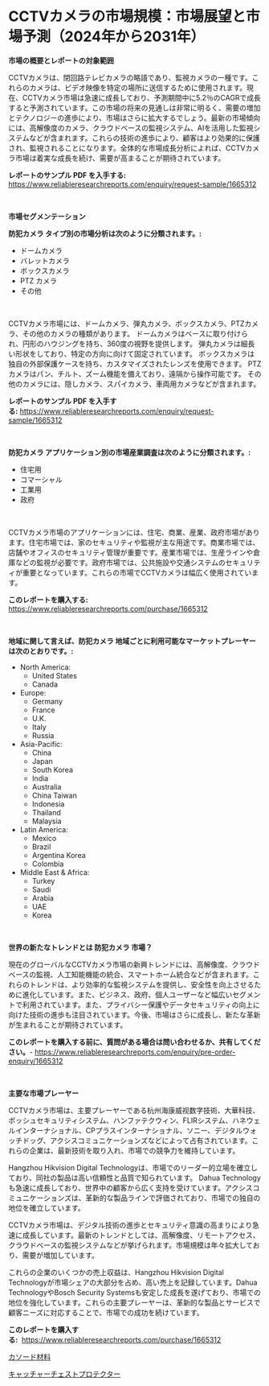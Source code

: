 <p><h1>CCTVカメラの市場規模：市場展望と市場予測（2024年から2031年）</h1></p><p><strong>市場の概要とレポートの対象範囲</strong></p>
<p><p>CCTVカメラは、閉回路テレビカメラの略語であり、監視カメラの一種です。これらのカメラは、ビデオ映像を特定の場所に送信するために使用されます。現在、CCTVカメラ市場は急速に成長しており、予測期間中に5.2％のCAGRで成長すると予測されています。この市場の将来の見通しは非常に明るく、需要の増加とテクノロジーの進歩により、市場はさらに拡大するでしょう。最新の市場傾向には、高解像度のカメラ、クラウドベースの監視システム、AIを活用した監視システムなどが含まれます。これらの技術の進歩により、顧客はより効果的に保護され、監視されることになります。全体的な市場成長分析によれば、CCTVカメラ市場は着実な成長を続け、需要が高まることが期待されています。</p></p>
<p><strong>レポートのサンプル PDF を入手する:</strong> <a href="https://www.reliableresearchreports.com/enquiry/request-sample/1665312">https://www.reliableresearchreports.com/enquiry/request-sample/1665312</a></p>
<p>&nbsp;</p>
<p><strong>市場セグメンテーション</strong></p>
<p><strong>防犯カメラ タイプ別の市場分析は次のように分類されます。:</strong></p>
<p><ul><li>ドームカメラ</li><li>バレットカメラ</li><li>ボックスカメラ</li><li>PTZ カメラ</li><li>その他</li></ul></p>
<p>&nbsp;</p>
<p><p>CCTVカメラ市場には、ドームカメラ、弾丸カメラ、ボックスカメラ、PTZカメラ、その他のカメラの種類があります。 ドームカメラはベースに取り付けられ、円形のハウジングを持ち、360度の視野を提供します。 弾丸カメラは細長い形状をしており、特定の方向に向けて固定されています。 ボックスカメラは独自の外部保護ケースを持ち、カスタマイズされたレンズを使用できます。 PTZカメラはパン、チルト、ズーム機能を備えており、遠隔から操作可能です。 その他のカメラには、隠しカメラ、スパイカメラ、車両用カメラなどが含まれます。</p></p>
<p><strong>レポートのサンプル PDF を入手する:</strong>&nbsp;<a href="https://www.reliableresearchreports.com/enquiry/request-sample/1665312">https://www.reliableresearchreports.com/enquiry/request-sample/1665312</a></p>
<p>&nbsp;</p>
<p><strong> 防犯カメラ アプリケーション別の市場産業調査は次のように分類されます。:</strong></p>
<p><ul><li>住宅用</li><li>コマーシャル</li><li>工業用</li><li>政府</li></ul></p>
<p>&nbsp;</p>
<p><p>CCTVカメラ市場のアプリケーションには、住宅、商業、産業、政府市場があります。住宅市場では、家のセキュリティや監視が主な用途です。商業市場では、店舗やオフィスのセキュリティ管理が重要です。産業市場では、生産ラインや倉庫などの監視が必要です。政府市場では、公共施設や交通システムのセキュリティが重要となっています。これらの市場でCCTVカメラは幅広く使用されています。</p></p>
<p><strong>このレポートを購入する:</strong>&nbsp; <a href="https://www.reliableresearchreports.com/purchase/1665312">https://www.reliableresearchreports.com/purchase/1665312</a></p>
<p>&nbsp;</p>
<p><strong>地域に関して言えば、防犯カメラ 地域ごとに利用可能なマーケットプレーヤーは次のとおりです。:</strong></p>
<p><ul>
    <li>
        North America:
        <ul>
            <li>United States</li>
            <li>Canada</li>
        </ul>
    </li>
    <li>
        Europe:
        <ul>
            <li>Germany</li>
            <li>France</li>
            <li>U.K.</li>
            <li>Italy</li>
            <li>Russia</li>
        </ul>
    </li>
    <li>
        Asia-Pacific:
        <ul>
            <li>China</li>
            <li>Japan</li>
            <li>South Korea</li>
            <li>India</li>
            <li>Australia</li>
            <li>China Taiwan</li>
            <li>Indonesia</li>
            <li>Thailand</li>
            <li>Malaysia</li>
        </ul>
    </li>
    <li>
        Latin America:
        <ul>
            <li>Mexico</li>
            <li>Brazil</li>
            <li>Argentina Korea</li>
            <li>Colombia</li>
        </ul>
    </li>
    <li>
        Middle East & Africa:
        <ul>
            <li>Turkey</li>
            <li>Saudi</li>
            <li>Arabia</li>
            <li>UAE</li>
            <li>Korea</li>
        </ul>
    </li>
    </ul></p>
<p>&nbsp;</p>
<p><strong>世界の新たなトレンドとは 防犯カメラ 市場？</strong></p>
<p><p>現在のグローバルなCCTVカメラ市場の新興トレンドには、高解像度、クラウドベースの監視、人工知能機能の統合、スマートホーム統合などが含まれます。これらのトレンドは、より効率的な監視システムを提供し、安全性を向上させるために進化しています。また、ビジネス、政府、個人ユーザーなど幅広いセグメントで利用されています。また、プライバシー保護やデータセキュリティの向上に向けた技術の進歩も注目されています。今後、市場はさらに成長し、新たな革新が生まれることが期待されています。</p></p>
<p><strong>このレポートを購入する前に、質問がある場合は問い合わせるか、共有してください。</strong>- <a href="https://www.reliableresearchreports.com/enquiry/pre-order-enquiry/1665312">https://www.reliableresearchreports.com/enquiry/pre-order-enquiry/1665312</a></p>
<p>&nbsp;</p>
<p><strong>主要な市場プレーヤー</strong></p>
<p><p>CCTVカメラ市場は、主要プレーヤーである杭州海康威视数字技術、大華科技、ボッシュセキュリティシステム、ハンファテクウィン、FLIRシステム、ハネウェルインターナショナル、CPプラスインターナショナル、ソニー、デジタルウォッチドッグ、アクシスコミュニケーションズなどによって占有されています。これらの企業は、最新技術を取り入れ、市場での競争力を維持しています。</p><p>Hangzhou Hikvision Digital Technologyは、市場でのリーダー的立場を確立しており、同社の製品は高い信頼性と品質で知られています。 Dahua Technologyも急速に成長しており、世界中の顧客から広く支持を受けています。アクシスコミュニケーションズは、革新的な製品ラインで評価されており、市場での独自の地位を確立しています。</p><p>CCTVカメラ市場は、デジタル技術の進歩とセキュリティ意識の高まりにより急速に成長しています。最新のトレンドとしては、高解像度、リモートアクセス、クラウドベースの監視システムなどが挙げられます。市場規模は年々拡大しており、需要が増加しています。</p><p>これらの企業のいくつかの売上収益は、Hangzhou Hikvision Digital Technologyが市場シェアの大部分を占め、高い売上を記録しています。Dahua TechnologyやBosch Security Systemsも安定した成長を遂げており、市場での地位を強化しています。これらの主要プレーヤーは、革新的な製品とサービスで顧客ニーズに対応することで、市場での成功を続けています。</p></p>
<p><strong>このレポートを購入する:</strong>&nbsp;&nbsp;<a href="https://www.reliableresearchreports.com/purchase/1665312">https://www.reliableresearchreports.com/purchase/1665312</a></p>
<p><p><a href="https://github.com/EstaSprer20231/Market-Research-Report-List-1/blob/main/223373214641.md">カソード材料</a></p><p><a href="https://github.com/vlcostes/Market-Research-Report-List-1/blob/main/342742914640.md">キャッチャーチェストプロテクター</a></p></p>